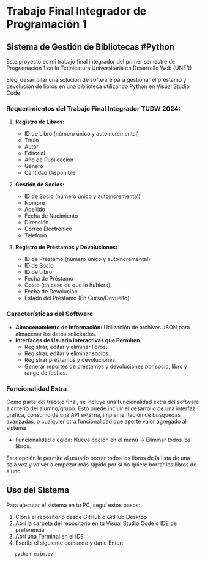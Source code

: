 # Trabajo Final Integrador de Programación 1

## Sistema de Gestión de Bibliotecas #Python

Este proyecto es mi trabajo final integrador del primer semestre de Programación 1 en la Tecnicatura Universitaria en Desarrollo Web (UNER)

Elegí desarrollar una solución de software para gestionar el préstamo y devolución de libros en una biblioteca utilizando Python en Visual Studio Code

### Requerimientos del Trabajo Final Integrador TUDW 2024:

1. **Registro de Libros:**
   - ID de Libro (número único y autoincremental)
   - Título
   - Autor
   - Editorial
   - Año de Publicación
   - Género
   - Cantidad Disponible

2. **Gestión de Socios:**
   - ID de Socio (número único y autoincremental)
   - Nombre
   - Apellido
   - Fecha de Nacimiento
   - Dirección
   - Correo Electrónico
   - Teléfono

3. **Registro de Préstamos y Devoluciones:**
   - ID de Préstamo (número único y autoincremental)
   - ID de Socio
   - ID de Libro
   - Fecha de Préstamo
   - Costo (en caso de que lo hubiera)
   - Fecha de Devolución
   - Estado del Préstamo (En Curso/Devuelto)

### Características del Software

- **Almacenamiento de Información:** Utilización de archivos JSON para almacenar los datos solicitados.
- **Interfaces de Usuario Interactivas que Permiten:** 
  - Registrar, editar y eliminar libros.
  - Registrar, editar y eliminar socios.
  - Registrar préstamos y devoluciones.
  - Generar reportes de préstamos y devoluciones por socio, libro y rango de fechas.

### Funcionalidad Extra

Como parte del trabajo final, se incluye una funcionalidad extra del software a criterio del alumno/grupo. Esto puede incluir el desarrollo de una interfaz gráfica, consumo de una API externa, implementación de búsquedas avanzadas, o cualquier otra funcionalidad que aporte valor agregado al sistema
- Funcionalidad elegida: Nueva opción en el menú -> Eliminar todos los libros.

Esta opción le permite al usuario borrar todos los libros de la lista de una sola vez y volver a empezar más rápido por si no quiere borrar los libros de a uno

## Uso del Sistema
Para ejecutar el sistema en tu PC, seguí estos pasos:

1. Cloná el repositorio desde GitHub o GitHub Desktop
2. Abrí la carpeta del repositorio en tu Visual Studio Code o IDE de preferencia
3. Abrí una Terminal en el IDE
4. Escribí el siguiente comando y darle Enter:
```bash
   python main.py
